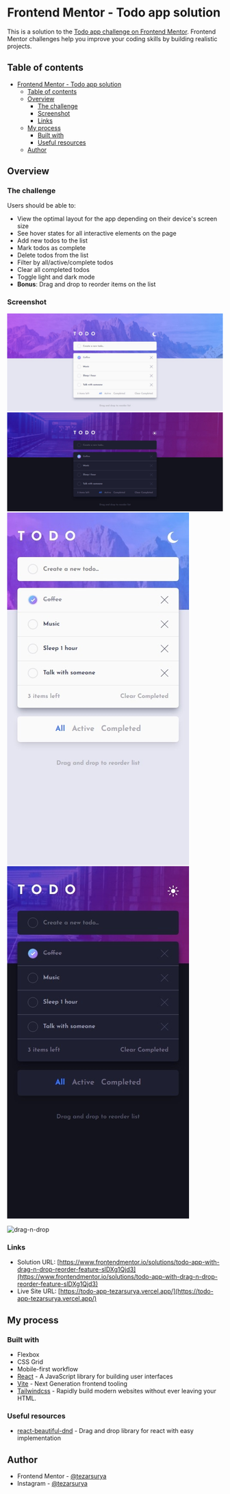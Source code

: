 # Frontend Mentor - Todo app solution

This is a solution to the [Todo app challenge on Frontend Mentor](https://www.frontendmentor.io/challenges/todo-app-Su1_KokOW). Frontend Mentor challenges help you improve your coding skills by building realistic projects.

## Table of contents

- [Frontend Mentor - Todo app solution](#frontend-mentor---todo-app-solution)
  - [Table of contents](#table-of-contents)
  - [Overview](#overview)
    - [The challenge](#the-challenge)
    - [Screenshot](#screenshot)
    - [Links](#links)
  - [My process](#my-process)
    - [Built with](#built-with)
    - [Useful resources](#useful-resources)
  - [Author](#author)

## Overview

### The challenge

Users should be able to:

- View the optimal layout for the app depending on their device's screen size
- See hover states for all interactive elements on the page
- Add new todos to the list
- Mark todos as complete
- Delete todos from the list
- Filter by all/active/complete todos
- Clear all completed todos
- Toggle light and dark mode
- **Bonus**: Drag and drop to reorder items on the list

### Screenshot

![desktop-light](./screenshots/desktop-light.jpeg)
![desktop-dark](./screenshots/desktop-dark.jpeg)
![mobile-light](./screenshots/mobile-light.jpeg)
![mobile-dark](./screenshots/mobile-dark.jpeg)

<!-- ![drag-n-drop](./screenshots/todo-app-dragndrop.gif) -->
<img src="./screenshots/todo-app-dragndrop.gif" alt="drag-n-drop" width="480" />

### Links

- Solution URL: [https://www.frontendmentor.io/solutions/todo-app-with-drag-n-drop-reorder-feature-slDXg1Qjd3](https://www.frontendmentor.io/solutions/todo-app-with-drag-n-drop-reorder-feature-slDXg1Qjd3)
- Live Site URL: [https://todo-app-tezarsurya.vercel.app/](https://todo-app-tezarsurya.vercel.app/)

## My process

### Built with

- Flexbox
- CSS Grid
- Mobile-first workflow
- [React](https://reactjs.org/) - A JavaScript library for building user interfaces
- [Vite](https://vitejs.dev/) - Next Generation frontend tooling
- [Tailwindcss](https://tailwindcss.com/) - Rapidly build modern websites without ever leaving your HTML.

### Useful resources

- [react-beautiful-dnd](https://www.example.comhttps://github.com/atlassian/react-beautiful-dnd) - Drag and drop library for react with easy implementation

## Author

- Frontend Mentor - [@tezarsurya](https://www.frontendmentor.io/profile/tezarsurya)
- Instagram - [@tezarsurya](https://www.instagram.com/tezarsurya)
